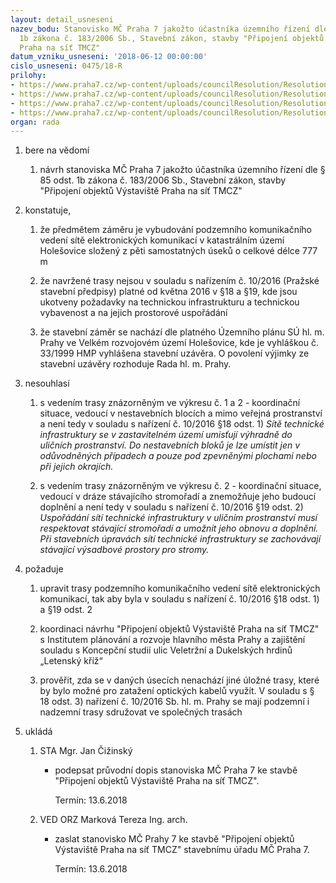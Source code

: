 ```yaml
---
layout: detail_usneseni
nazev_bodu: Stanovisko MČ Praha 7 jakožto účastníka územního řízení dle § 85 odst.
  1b zákona č. 183/2006 Sb., Stavební zákon, stavby "Připojení objektů Výstaviště
  Praha na síť TMCZ"
datum_vzniku_usneseni: '2018-06-12 00:00:00'
cislo_usneseni: 0475/18-R
prilohy:
- https://www.praha7.cz/wp-content/uploads/councilResolution/Resolutions/30009/export/c1duvodovazprava_TMCZ~365557.docx
- https://www.praha7.cz/wp-content/uploads/councilResolution/Resolutions/30009/export/c2_pruvodni_dopis_TMCZ~365556.doc
- https://www.praha7.cz/wp-content/uploads/councilResolution/Resolutions/30009/export/c3_oznameni_TMCZ~365555.pdf
- https://www.praha7.cz/wp-content/uploads/councilResolution/Resolutions/30009/export/export~366447.pdf
organ: rada
---
```

<ol id="urzList" class="urzList_view"><li class="urzClass1" id=""><span name="1">bere na vědomí</span><ol class="urzOlClass decimal "><li class="urzClass2" id="" style="text-align: left;"><span><p>návrh stanoviska&nbsp;MČ Praha 7 jakožto účastníka územního řízení dle § 85 odst. 1b zákona č. 183/2006 Sb., Stavební zákon, stavby "Připojení objektů Výstaviště Praha na síť TMCZ"</p></span></li></ol></li><li class="urzClass1" id=""><span name="50">konstatuje,</span><ol class="urzOlClass decimal " id=""><li class="urzClass2" id="" style="text-align: left;"><span><p>že předmětem záměru je vybudování podzemního komunikačního vedení sítě elektronických komunikací v katastrálním území Holešovice složený z pěti samostatných úseků o celkové délce 777 m</p></span></li><li class="urzClass2" id="" style="text-align: left;"><span><p>že navržené trasy nejsou v souladu s nařízením č. 10/2016 (Pražské stavební předpisy) platné od května 2016 v §18 a §19, kde jsou ukotveny požadavky na technickou infrastrukturu a technickou vybavenost a na jejich prostorové uspořádání<br></p></span></li><li class="urzClass2" id="" style="text-align: left;"><span><p data-mce-href="http://www.praha.eu/jnp/cz/home/volene_organy/rhmp/index.html">že stavební záměr se nachází dle platného Územního plánu SÚ hl. m. Prahy ve Velkém rozvojovém území Holešovice, kde je vyhláškou č. 33/1999 HMP vyhlášena stavební uzávěra. O&nbsp;povolení výjimky ze stavební uzávěry rozhoduje Rada hl. m. Prahy.<br></p></span></li></ol></li><li class="urzClass1" id=""><span name="11">nesouhlasí</span><ol class="urzOlClass decimal " id=""><li class="urzClass2" id="" style="text-align: left;"><span><p>s vedením trasy znázorněným ve výkresu č. 1 a 2 - koordinační situace, vedoucí v nestavebních blocích a mimo veřejná prostranství a není tedy v souladu s nařízení č. 10/2016 §18 odst. 1) <em>Sítě technické infrastruktury se v zastavitelném území umisťují výhradně do uličních prostranství. Do nestavebních bloků je lze umístit jen v odůvodněných případech a pouze pod zpevněnými plochami nebo při jejich okrajích.</em><br><em></em></p></span></li><li class="urzClass2" id="" style="text-align: left;"><span><p>s vedením trasy znázorněným ve výkresu č. 2 - koordinační situace, vedoucí v dráze stávajícího stromořadí a znemožňuje jeho budoucí doplnění a není tedy v souladu s nařízení č. 10/2016 §19 odst. 2) <em>Uspořádání sítí technické infrastruktury v uličním prostranství musí respektovat stávající stromořadí a umožnit jeho obnovu a doplnění. Při stavebních úpravách sítí technické infrastruktury se zachovávají stávající výsadbové prostory pro stromy.</em></p></span></li></ol></li><li class="urzClass1" id=""><span name="62">požaduje</span><ol class="urzOlClass decimal " id=""><li class="urzClass2" id="" style="text-align: left;"><span><p>upravit trasy podzemního komunikačního vedení sítě elektronických komunikací, tak aby byla v souladu s nařízení č. 10/2016 §18 odst. 1) a §19 odst. 2<br></p></span></li><li class="urzClass2" id="" style="text-align: left;"><span><p>koordinaci návrhu&nbsp;"Připojení objektů Výstaviště Praha na síť TMCZ" s Institutem plánování a rozvoje hlavního města Prahy a zajištění souladu s Koncepční studií ulic Veletržní a Dukelských hrdinů „Letenský kříž“</p></span></li><li class="urzClass2" id="" style="text-align: left;"><span><p>prověřit, zda se v daných úsecích nenachází jiné úložné trasy, které by bylo možné pro zatažení optických kabelů využít. V souladu s § 18 odst. 3) nařízení č. 10/2016 Sb. hl. m. Prahy se mají podzemní i nadzemní trasy sdružovat ve společných trasách</p></span></li></ol></li><li class="urzClass1" id="urzUkoly"><span name="1">ukládá</span><ol class="urzOlClass"><li class="urzClass2"><span><p>STA Mgr. Jan Čižinský</p></span><ul class="urzUlClass"><li class="urzClass3"><span><p>podepsat průvodní dopis stanoviska MČ Praha 7 ke stavbě "Připojení objektů Výstaviště Praha na síť TMCZ".</p></span><span class="urzUkolTermin">  Termín:&nbsp;13.6.2018</span></li></ul></li><li class="urzClass2"><span><p>VED ORZ Marková Tereza Ing. arch.</p></span><ul class="urzUlClass"><li class="urzClass3"><span><p>zaslat stanovisko MČ Prahy 7 ke stavbě "Připojení objektů Výstaviště Praha na síť TMCZ" stavebnímu úřadu MČ Praha 7.</p></span><span class="urzUkolTermin">  Termín:&nbsp;13.6.2018</span></li></ul></li></ol></li></ol>